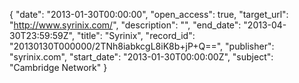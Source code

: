 {
  "date": "2013-01-30T00:00:00", 
  "open_access": true, 
  "target_url": "http://www.syrinix.com/", 
  "description": "", 
  "end_date": "2013-04-30T23:59:59Z", 
  "title": "Syrinix", 
  "record_id": "20130130T000000/2TNh8iabkcgL8iK8b+jP+Q==", 
  "publisher": "syrinix.com", 
  "start_date": "2013-01-30T00:00:00Z", 
  "subject": "Cambridge Network"
}

